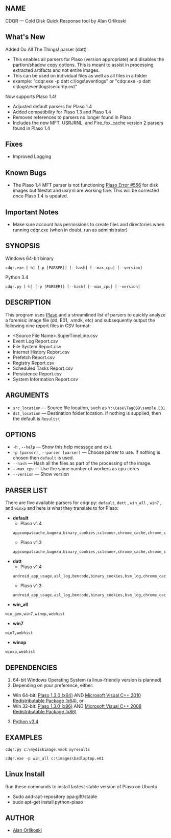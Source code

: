 ## NAME

CDQR — Cold Disk Quick Response tool by Alan Orlikoski

## What's New
Added Do All The Things! parser (datt)
* This enables all parsers for Plaso (version appropriate) and disables the partion/shadow copy options.  This is meant to assist in processing extracted artifacts and not entire images.
* This can be used on individual files as well as all files in a folder
* example: "cdqr.exe -p datt c:\logs\eventlogs" or "cdqr.exe -p datt c:\logs\eventlogs\security.evt"

Now supports Plaso 1.4!
* Adjusted default parsers for Plaso 1.4
* Added compatibility for Plaso 1.3 and Plaso 1.4
* Removes references to parsers no longer found in Plaso
* Includes the new MFT, USRJRNL, and Fire_fox_cache version 2 parsers found in Plaso 1.4

## Fixes
* Improved Logging

## Known Bugs
* The Plaso 1.4 MFT parser is not functioning [Plaso Error #556](https://github.com/log2timeline/plaso/issues/556) for disk images but filestat and usrjrnl are working fine.  This will be corrected once Plaso 1.4 is updated.

## Important Notes
* Make sure account has permissions to create files and directories when running cdqr.exe (when in doubt, run as administrator)

## SYNOPSIS

Windows 64-bit binary
```
cdqr.exe [-h] [-p [PARSER]] [--hash] [--max_cpu] [--version]
```
Python 3.4
```
cdqr.py [-h] [-p [PARSER]] [--hash] [--max_cpu] [--version]  
```

## DESCRIPTION

This program uses [Plaso](https://github.com/log2timeline/plaso/wiki) and a streamlined list of parsers to quickly analyze a forenisic image file (dd, E01, .vmdk, etc) and subsequently output the following nine report files in CSV format:
* \<Source File Name\>.SuperTimeLine.csv
* Event Log Report.csv
* File System Report.csv
* Internet History Report.csv
* Prefetch Report.csv
* Registry Report.csv
* Scheduled Tasks Report.csv
* Persistence Report.csv
* System Information Report.csv

## ARGUMENTS
* `src_location` — Source file location, such as `Y:\Case\Tag009\sample.E01`
* `dst_location` — Destination folder location. If nothing is supplied, then the default is `Results\`


## OPTIONS

* `-h` , `--help` — Show this help message and exit.
* `-p [parser]` , `--parser [parser]` — Choose parser to use. If nothing is chosen then `default` is used.
* `--hash` — Hash all the files as part of the processing of the image.
* `--max_cpu` — Use the same number of workers as cpu cores
* `--version` — Show version


## PARSER LIST

There are five available parsers for cdqr.py: `default`, `datt` , `win_all` , `win7` , and `winxp` and here is what they translate to for Plaso:
* **default**
  * Plaso v1.4
  ```
  appcompatcache,bagmru,binary_cookies,ccleaner,chrome_cache,chrome_cookies,chrome_extension_activity,chrome_history,chrome_preferences,explorer_mountpoints2,explorer_programscache,filestat,firefox_cache,firefox_cache2,firefox_cookies,firefox_downloads,firefox_history,google_drive,java_idx,mft,microsoft_office_mru,microsoft_outlook_mru,mrulist_shell_item_list,mrulist_string,mrulistex_shell_item_list,mrulistex_string,mrulistex_string_and_shell_item,mrulistex_string_and_shell_item_list,msie_zone,msiecf,mstsc_rdp,mstsc_rdp_mru,opera_global,opera_typed_history,prefetch,recycle_bin,recycle_bin_info2,rplog,safari_history,symantec_scanlog,userassist,usnjrnl,windows_boot_execute,windows_boot_verify,windows_run,windows_sam_users,windows_services,windows_shutdown,windows_task_cache,windows_timezone,windows_typed_urls,windows_usb_devices,windows_usbstor_devices,windows_version,winevt,winevtx,winfirewall,winiis,winjob,winrar_mru,winreg,winreg_default
  ```
  * Plaso v1.3
  ```
  appcompatcache,bagmru,binary_cookies,ccleaner,chrome_cache,chrome_cookies,chrome_extension_activity,chrome_history,chrome_preferences,explorer_mountpoints2,explorer_programscache,filestat,firefox_cache,firefox_cookies,firefox_downloads,firefox_history,firefox_old_cache,google_drive,java_idx,microsoft_office_mru,microsoft_outlook_mru,mrulist_shell_item_list,mrulist_string,mrulistex_shell_item_list,mrulistex_string,mrulistex_string_and_shell_item,mrulistex_string_and_shell_item_list,msie_zone,msie_zone_software,msiecf,mstsc_rdp,mstsc_rdp_mru,opera_global,opera_typed_history,prefetch,recycle_bin,recycle_bin_info2,rplog,symantec_scanlog,userassist,windows_boot_execute,windows_boot_verify,windows_run,windows_run_software,windows_sam_users,windows_services,windows_shutdown,windows_task_cache,windows_timezone,windows_typed_urls,windows_usb_devices,windows_usbstor_devices,windows_version,winevt,winevtx,winfirewall,winiis,winjob,winrar_mru,winreg,winreg_default
  ```
* **datt**
  * Plaso v1.4
  ```
  android_app_usage,asl_log,bencode,binary_cookies,bsm_log,chrome_cache,chrome_preferences,cups_ipp,custom_destinations,esedb,filestat,firefox_cache,firefox_cache2,java_idx,lnk,mac_appfirewall_log,mac_keychain,mac_securityd,mactime,macwifi,mcafee_protection,mft,msiecf,olecf,openxml,opera_global,opera_typed_history,pe,plist,pls_recall,popularity_contest,prefetch,recycle_bin,recycle_bin_info2,rplog,sccm,selinux,skydrive_log,skydrive_log_old,sqlite,symantec_scanlog,syslog,usnjrnl,utmp,utmpx,winevt,winevtx,winfirewall,winiis,winjob,winreg,xchatlog,xchatscrollback,bencode_transmission,bencode_utorrent,esedb_file_history,msie_webcache,olecf_automatic_destinations,olecf_default,olecf_document_summary,olecf_summary,airport,apple_id,ipod_device,macosx_bluetooth,macosx_install_history,macuser,maxos_software_update,plist_default,safari_history,spotlight,spotlight_volume,time_machine,android_calls,android_sms,appusage,chrome_cookies,chrome_extension_activity,chrome_history,firefox_cookies,firefox_downloads,firefox_history,google_drive,ls_quarantine,mac_document_versions,mackeeper_cache,skype,zeitgeist,appcompatcache,bagmru,ccleaner,explorer_mountpoints2,explorer_programscache,microsoft_office_mru,microsoft_outlook_mru,mrulist_shell_item_list,mrulist_string,mrulistex_shell_item_list,mrulistex_string,mrulistex_string_and_shell_item,mrulistex_string_and_shell_item_list,msie_zone,mstsc_rdp,mstsc_rdp_mru,userassist,windows_boot_execute,windows_boot_verify,windows_run,windows_sam_users,windows_services,windows_shutdown,windows_task_cache,windows_timezone,windows_typed_urls,windows_usb_devices,windows_usbstor_devices,windows_version,winrar_mru,winreg_default
  ```
  * Plaso v1.3
  ```
  android_app_usage,asl_log,bencode,binary_cookies,bsm_log,chrome_cache,chrome_preferences,cups_ipp,custom_destinations,esedb,filestat,firefox_cache,firefox_old_cache,hachoir,java_idx,lnk,mac_appfirewall_log,mac_keychain,mac_securityd,mactime,macwifi,mcafee_protection,msiecf,olecf,openxml,opera_global,opera_typed_history,pcap,pe,plist,pls_recall,popularity_contest,prefetch,recycle_bin,recycle_bin_info2,rplog,selinux,skydrive_log,skydrive_log_error,sqlite,symantec_scanlog,syslog,utmp,utmpx,winevt,winevtx,winfirewall,winiis,winjob,winreg,xchatlog,xchatscrollback,bencode_transmission,bencode_utorrent,esedb_file_history,msie_webcache,olecf_automatic_destinations,olecf_default,olecf_document_summary,olecf_summary,airport,apple_id,ipod_device,macosx_bluetooth,macosx_install_history,macuser,maxos_software_update,plist_default,safari_history,spotlight,spotlight_volume,time_machine,android_calls,android_sms,appusage,chrome_cookies,chrome_extension_activity,chrome_history,firefox_cookies,firefox_downloads,firefox_history,google_drive,ls_quarantine,mac_document_versions,mackeeper_cache,skype,zeitgeist,appcompatcache,bagmru,ccleaner,explorer_mountpoints2,explorer_programscache,microsoft_office_mru,microsoft_outlook_mru,mrulist_shell_item_list,mrulist_string,mrulistex_shell_item_list,mrulistex_string,mrulistex_string_and_shell_item,mrulistex_string_and_shell_item_list,msie_zone,msie_zone_software,mstsc_rdp,mstsc_rdp_mru,userassist,windows_boot_execute,windows_boot_verify,windows_run,windows_run_software,windows_sam_users,windows_services,windows_shutdown,windows_task_cache,windows_timezone,windows_typed_urls,windows_usb_devices,windows_usbstor_devices,windows_version,winrar_mru,winreg_default
  ```
* **win_all**
```
win_gen,win7,winxp,webhist
```
* **win7**
```
win7,webhist
```
* **winxp**
```
winxp,webhist
```


## DEPENDENCIES

1. 64-bit Windows Operating System (a linux-friendly version is planned)
2. Depending on your preference, either:
  * Win 64-bit: [Plaso 1.3.0 (x64)](https://e366e647f8637dd31e0a13f75e5469341a9ab0ee.googledrive.com/host/0B30H7z4S52FleW5vUHBnblJfcjg/1.4.0/plaso-1.4.0-win-amd64-vs2010.zip) AND [Microsoft Visual C++ 2010 Redistributable Package (x64)](https://www.microsoft.com/en-us/download/details.aspx?id=14632), or
  * Win 32-bit: [Plaso 1.3.0 (x86)](https://e366e647f8637dd31e0a13f75e5469341a9ab0ee.googledrive.com/host/0B30H7z4S52FleW5vUHBnblJfcjg/1.4.0/plaso-1.4.0-win32-vs2008.zip) AND [Microsoft Visual C++ 2008 Redistributable Package (x86)](https://www.microsoft.com/en-us/download/details.aspx?id=29)
3. [Python v3.4](https://www.python.org/downloads/release/python-340/)

## EXAMPLES

```
cdqr.py c:\mydiskimage.vmdk myresults
```
```
cdqr.exe -p win_all c:\images\badlaptop.e01
```

## Linux Install
Run these commands to install lastest stable version of Plaso on Ubuntu
* Sudo add-apt-repository ppa:gift/stable
* sudo apt-get install python-plaso

## AUTHOR

* [Alan Orlikoski](https://github.com/rough007)